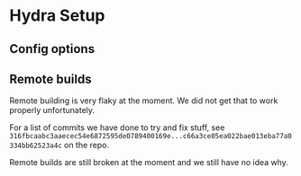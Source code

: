 # Hydra Setup

## Config options

## Remote builds
Remote building is very flaky at the moment. We did not get that to work properly unfortunately.

For a list of commits we have done to try and fix stuff, see `316fbcaabc3aaecec54e6872595de0789400169e...c66a3ce05ea022bae013eba77a0334bb62523a4c` on the repo.

Remote builds are still broken at the moment and we still have no idea why.
